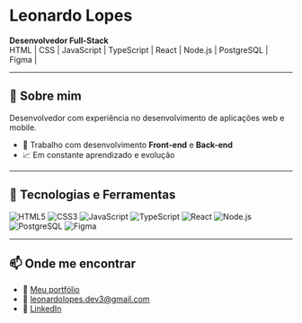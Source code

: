 <h1>Leonardo Lopes</h1>

<p>
  <b>Desenvolvedor Full-Stack</b><br>
  HTML | CSS | JavaScript | TypeScript  | React | Node.js | PostgreSQL | Figma |
</p>

---

## 🚀 Sobre mim

Desenvolvedor com experiência no desenvolvimento de aplicações web e mobile.  

- 💼 Trabalho com desenvolvimento **Front-end** e **Back-end**
- 📈 Em constante aprendizado e evolução

---

## 🧰 Tecnologias e Ferramentas

![HTML5](https://img.shields.io/badge/-HTML5-E34F26?logo=html5&logoColor=fff&style=flat)
![CSS3](https://img.shields.io/badge/-CSS3-1572B6?logo=css3&logoColor=fff&style=flat)
![JavaScript](https://img.shields.io/badge/-JavaScript-F7DF1E?logo=javascript&logoColor=000&style=flat)
![TypeScript](https://img.shields.io/badge/-TypeScript-3178C6?logo=typescript&logoColor=fff&style=flat)
![React](https://img.shields.io/badge/-React-61DAFB?logo=react&logoColor=000&style=flat)
![Node.js](https://img.shields.io/badge/-Node.js-339933?logo=node.js&logoColor=fff&style=flat)
![PostgreSQL](https://img.shields.io/badge/-PostgreSQL-336791?logo=postgresql&logoColor=fff&style=flat)
![Figma](https://img.shields.io/badge/-Figma-F24E1E?logo=figma&logoColor=fff&style=flat)

---

## 📫 Onde me encontrar

- 💼 [Meu portfólio](https://leonardo-lopes-portfolio.vercel.app/)
- 📧 leonardolopes.dev3@gmail.com
- 💬 [LinkedIn](https://www.linkedin.com/in/leonardo-lopes-link/)


